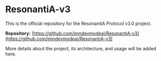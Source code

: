 # ResonantiA-v3

This is the official repository for the ResonantiA Protocol v3.0 project.

**Repository:** [https://github.com/imndevmodeai/ResonantiA-v3](https://github.com/imndevmodeai/ResonantiA-v3)
 
More details about the project, its architecture, and usage will be added here. 